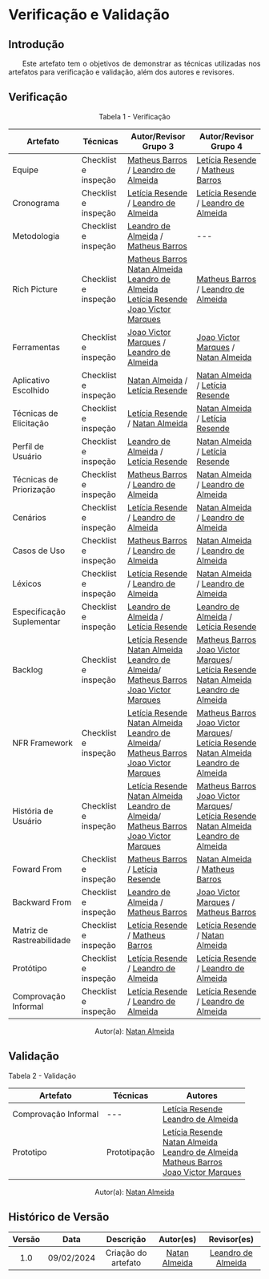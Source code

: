 # Verificação e Validação

## Introdução

<p align="justify">&emsp;&emsp;Este artefato tem o objetivos de demonstrar as técnicas utilizadas nos artefatos para verificação e validação, além dos autores e revisores.</p>

## Verificação

<center>

<figcaption>Tabela 1 - Verificação</figcaption>

| **Artefato** | **Técnicas** | **Autor/Revisor Grupo 3** | **Autor/Revisor Grupo 4** |
|--------------|--------------|--------------------------|--------------------------|
| Equipe | Checklist e inspeção | [Matheus Barros](https://github.com/Ninja-Haiyai) / [Leandro de Almeida](https://github.com/leandro) | [Letícia Resende ](https://github.com/LeticiaResende23) / [Matheus Barros](https://github.com/Ninja-Haiyai) |
| Cronograma | Checklist e inspeção | [Letícia Resende ](https://github.com/LeticiaResende23) / [Leandro de Almeida](https://github.com/leandro) | [Letícia Resende ](https://github.com/LeticiaResende23) / [Leandro de Almeida](https://github.com/leandro) |
| Metodologia | Checklist e inspeção | [Leandro de Almeida](https://github.com/leandro) / [Matheus Barros](https://github.com/Ninja-Haiyai) | --- |
| Rich Picture | Checklist e inspeção | [Matheus Barros](https://github.com/Ninja-Haiyai) <br> [Natan Almeida](https://github.com/natanalmeida03) <br> [Leandro de Almeida](https://github.com/leomitx10) <br> [Letícia Resende ](https://github.com/LeticiaResende23) <br> [Joao Victor Marques](https://github.com/jmarquees) | [Matheus Barros](https://github.com/Ninja-Haiyai) / [Leandro de Almeida](https://github.com/leandro) |
| Ferramentas | Checklist e inspeção | [Joao Victor Marques](https://github.com/jmarquees) / [Leandro de Almeida](https://github.com/leandro) | [Joao Victor Marques](https://github.com/jmarquees) / [Natan Almeida](https://github.com/natanalmeida03) |
| Aplicativo Escolhido | Checklist e inspeção | [Natan Almeida](https://github.com/natanalmeida03) / [Letícia Resende ](https://github.com/LeticiaResende23) | [Natan Almeida](https://github.com/natanalmeida03) / [Letícia Resende ](https://github.com/LeticiaResende23) |
| Técnicas de Elicitação | Checklist e inspeção | [Letícia Resende ](https://github.com/LeticiaResende23) / [Natan Almeida](https://github.com/natanalmeida03) | [Natan Almeida](https://github.com/natanalmeida03) / [Letícia Resende ](https://github.com/LeticiaResende23) |
| Perfil de Usuário | Checklist e inspeção | [Leandro de Almeida](https://github.com/leandro) / [Letícia Resende ](https://github.com/LeticiaResende23) | [Natan Almeida](https://github.com/natanalmeida03) / [Letícia Resende ](https://github.com/LeticiaResende23) |
| Técnicas de Priorização | Checklist e inspeção | [Matheus Barros](https://github.com/Ninja-Haiyai) / [Leandro de Almeida](https://github.com/leandro) | [Natan Almeida](https://github.com/natanalmeida03) / [Leandro de Almeida](https://github.com/leandro) |
| Cenários | Checklist e inspeção | [Letícia Resende ](https://github.com/LeticiaResende23) / [Leandro de Almeida](https://github.com/leandro) | [Natan Almeida](https://github.com/natanalmeida03) / [Leandro de Almeida](https://github.com/leandro) |
| Casos de Uso | Checklist e inspeção | [Matheus Barros](https://github.com/Ninja-Haiyai) / [Leandro de Almeida](https://github.com/leandro) | [Natan Almeida](https://github.com/natanalmeida03) / [Leandro de Almeida](https://github.com/leandro) |
| Léxicos | Checklist e inspeção | [Letícia Resende ](https://github.com/LeticiaResende23) / [Leandro de Almeida](https://github.com/leandro) | [Natan Almeida](https://github.com/natanalmeida03) / [Leandro de Almeida](https://github.com/leandro) |
| Especificação Suplementar | Checklist e inspeção | [Leandro de Almeida](https://github.com/leandro) / [Letícia Resende ](https://github.com/LeticiaResende23) | [Leandro de Almeida](https://github.com/leandro) / [Letícia Resende ](https://github.com/LeticiaResende23) |
| Backlog  | Checklist e inspeção | [Letícia Resende ](https://github.com/LeticiaResende23) <br> [Natan Almeida](https://github.com/natanalmeida03)<br> [Leandro de Almeida](https://github.com/leandro)/ [Matheus Barros](https://github.com/Ninja-Haiyai) <br> [Joao Victor Marques](https://github.com/jmarquees) | [Matheus Barros](https://github.com/Ninja-Haiyai) <br> [Joao Victor Marques](https://github.com/jmarquees)/ [Letícia Resende ](https://github.com/LeticiaResende23) <br> [Natan Almeida](https://github.com/natanalmeida03)<br> [Leandro de Almeida](https://github.com/leandro) |
| NFR Framework | Checklist e inspeção | [Letícia Resende ](https://github.com/LeticiaResende23) <br> [Natan Almeida](https://github.com/natanalmeida03)<br> [Leandro de Almeida](https://github.com/leandro)/ [Matheus Barros](https://github.com/Ninja-Haiyai) <br> [Joao Victor Marques](https://github.com/jmarquees) | [Matheus Barros](https://github.com/Ninja-Haiyai) <br> [Joao Victor Marques](https://github.com/jmarquees)/ [Letícia Resende ](https://github.com/LeticiaResende23) <br> [Natan Almeida](https://github.com/natanalmeida03)<br> [Leandro de Almeida](https://github.com/leandro) |
| História de Usuário | Checklist e inspeção | [Letícia Resende ](https://github.com/LeticiaResende23) <br> [Natan Almeida](https://github.com/natanalmeida03)<br> [Leandro de Almeida](https://github.com/leandro)/ [Matheus Barros](https://github.com/Ninja-Haiyai) <br> [Joao Victor Marques](https://github.com/jmarquees) | [Matheus Barros](https://github.com/Ninja-Haiyai) <br> [Joao Victor Marques](https://github.com/jmarquees)/ [Letícia Resende ](https://github.com/LeticiaResende23) <br> [Natan Almeida](https://github.com/natanalmeida03)<br> [Leandro de Almeida](https://github.com/leandro) |
| Foward From | Checklist e inspeção | [Matheus Barros](https://github.com/Ninja-Haiyai) / [Letícia Resende ](https://github.com/LeticiaResende23) | [Natan Almeida](https://github.com/natanalmeida03) / [Matheus Barros](https://github.com/Ninja-Haiyai) |
| Backward From | Checklist e inspeção | [Leandro de Almeida](https://github.com/leandro) / [Matheus Barros](https://github.com/Ninja-Haiyai) | [Joao Victor Marques](https://github.com/jmarquees) / [Matheus Barros](https://github.com/Ninja-Haiyai) |
| Matriz de Rastreabilidade | Checklist e inspeção | [Letícia Resende ](https://github.com/LeticiaResende23) / [Matheus Barros](https://github.com/Ninja-Haiyai) | [Letícia Resende ](https://github.com/LeticiaResende23) / [Natan Almeida](https://github.com/natanalmeida03) |
| Protótipo | Checklist e inspeção | [Letícia Resende ](https://github.com/LeticiaResende23) / [Leandro de Almeida](https://github.com/leandro) | [Letícia Resende ](https://github.com/LeticiaResende23) / [Leandro de Almeida](https://github.com/leandro) |
| Comprovação Informal  | Checklist e inspeção | [Letícia Resende ](https://github.com/LeticiaResende23) / [Leandro de Almeida](https://github.com/leandro) | [Letícia Resende ](https://github.com/LeticiaResende23) / [Leandro de Almeida](https://github.com/leandro) |

Autor(a): <a href="https://github.com/natanalmeida03" target = "_blank">Natan Almeida</a>

</center>

## Validação

<figcaption>Tabela 2 - Validação</figcaption>

<center>

| **Artefato** | **Técnicas** | **Autores** |
|--------------|--------------|------------|
| Comprovação Informal | --- | [Letícia Resende ](https://github.com/LeticiaResende23) <br> [Leandro de Almeida](https://github.com/leandro) |
| Prototipo | Prototipação | [Letícia Resende ](https://github.com/LeticiaResende23) <br> [Natan Almeida](https://github.com/natanalmeida03)<br> [Leandro de Almeida](https://github.com/leandro) <br> [Matheus Barros](https://github.com/Ninja-Haiyai) <br> [Joao Victor Marques](https://github.com/jmarquees) |

Autor(a): <a href="https://github.com/natanalmeida03" target = "_blank">Natan Almeida</a>

</center>


## Histórico de Versão

<center>

| Versão |    Data    |      Descrição       |       Autor(es)       |     Revisor(es)     |
| :----: | :--------: | :------------------: | :-------------------: | :-----------------: |
|  1.0   | 09/02/2024 | Criação do artefato |  [Natan Almeida](https://github.com/natanalmeida03) | [Leandro de Almeida](https://github.com/leandro)  | 


</center>